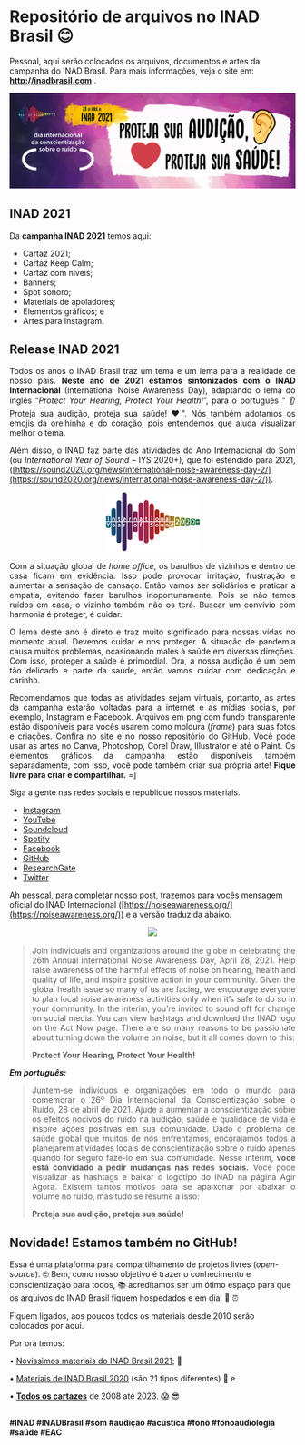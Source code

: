# Repositório de arquivos no INAD Brasil 😊 

Pessoal, aqui serão colocados os arquivos, documentos e artes da campanha do INAD Brasil.
Para mais informações, veja o site em: **http://inadbrasil.com** .

![INAD 2021](https://github.com/inadbrasil/inad/blob/main/readme-files/github-banner-2021.jpg?raw=true)

## INAD 2021

Da **campanha INAD 2021** temos aqui:
 - Cartaz 2021;
 - Cartaz Keep Calm;
 - Cartaz com níveis;
 - Banners;
 - Spot sonoro; 
 - Materiais de apoiadores;
 - Elementos gráficos; e
 - Artes para Instagram.

## Release INAD 2021

<div align="justify">

Todos os anos o INAD Brasil traz um tema e um lema para a realidade de nosso país.  **Neste ano de 2021 estamos sintonizados com o INAD Internacional**  (International Noise Awareness Day), adaptando o lema do inglês “_Protect Your Hearing, Protect Your Health!_”, para o português " 👂 Proteja sua audição, ‎‎‎proteja sua saúde! ❤️". Nós também adotamos os emojis da orelhinha e do coração, pois entendemos que ajuda visualizar melhor o tema.

Além disso, o  INAD faz parte das atividades do Ano Internacional do Som (ou _International Year of Sound_  – IYS 2020+), que foi estendido para 2021, ([https://sound2020.org/news/international-noise-awareness-day-2/](https://sound2020.org/news/international-noise-awareness-day-2/)).

<p align="center" width="100%">
    <img width="33%" src="https://github.com/inadbrasil/inad/blob/main/readme-files/IYS-2020+-(small).png?raw=true"> 
</p>

Com a situação global de  _home office_, os barulhos de vizinhos e dentro de casa ficam em evidência. Isso pode provocar irritação, frustração e aumentar a sensação de cansaço. Então vamos ser solidários e praticar a empatia, evitando fazer barulhos inoportunamente. Pois se não temos ruídos em casa, o vizinho também não os terá. Buscar um convívio com harmonia é proteger, é cuidar.

O lema deste ano é direto e traz muito significado para nossas vidas no momento atual. Devemos cuidar e nos proteger. A situação de pandemia causa muitos problemas, ocasionando males à saúde em diversas direções. Com isso, proteger a saúde é primordial. Ora, a nossa audição é um bem tão delicado e parte da saúde, então vamos cuidar com dedicação e carinho.

Recomendamos que todas as atividades sejam virtuais, portanto, as artes da campanha estarão voltadas para a internet e as mídias sociais, por exemplo, Instagram e Facebook. Arquivos em png com fundo transparente estão disponíveis para vocês usarem como moldura (_frame_) para suas fotos e criações. Confira no site e no nosso repositório do GitHub. Você pode usar as artes no Canva, Photoshop, Corel Draw, Illustrator e até o Paint. Os elementos gráficos da campanha estão disponíveis também separadamente, com isso, você pode também criar sua própria arte!  **Fique livre para criar e compartilhar.**  =]

</div>

Siga a gente nas redes sociais e republique nossos materiais.

-   [Instagram](http://www.instagram.com/inad.brasil)
-   [YouTube](https://www.youtube.com/@inadbrasil)
-   [Soundcloud](https://soundcloud.com/inad-brasil)
-   [Spotify](https://open.spotify.com/show/6uvlvmUAVExun7Z5VZanoZ)
-   [Facebook](https://facebook.com/inad.brasil)
-   [GitHub](https://github.com/inadbrasil/inad)
-   [ResearchGate](https://www.researchgate.net/publication/355213575_Dia_Internacional_de_Conscientizacao_Sobre_o_Ruido_-_INAD_Brasil)
-   [Twitter](https://twitter.com/intent/user?screen_name=INADBrasil)

Ah pessoal, para completar nosso post, trazemos para vocês mensagem oficial do INAD Internacional ([https://noiseawareness.org/](https://noiseawareness.org/)) e a versão traduzida abaixo.

<p align="center" width="100%">
    <img width="33%" src="https://secureservercdn.net/45.40.151.233/jkj.a0c.myftpupload.com/wp-content/uploads/2021/04/INAD_logo_120.png"> 
</p>

<div align="justify">

> Join individuals and organizations around the globe in celebrating the 26th Annual International Noise Awareness Day, April 28, 2021. Help raise awareness of the harmful effects of noise on hearing, health and quality of life, and inspire positive action in your community. Given the global health issue so many of us are facing, we encourage everyone to plan local noise awareness activities only when it’s safe to do so in your community. In the interim, you’re invited to sound off for change on social media. You can view hashtags and download the INAD logo on the Act Now page. There are so many reasons to be passionate about turning down the volume on noise, but it all comes down to this:
> 
> **Protect Your Hearing, Protect Your Health!**

***Em português:***

> Juntem-se indivíduos e organizações em todo o mundo para comemorar o 26º Dia Internacional da Conscientização sobre o Ruído, 28 de abril de 2021. Ajude a aumentar a conscientização sobre os efeitos nocivos do ruído na audição, saúde e qualidade de vida e inspire ações positivas em sua comunidade. Dado o problema de saúde global que muitos de nós enfrentamos, encorajamos todos a planejarem atividades locais de conscientização sobre o ruído apenas quando for seguro fazê-lo em sua comunidade. Nesse ínterim,  **você está convidado a pedir mudanças nas redes sociais.**  Você pode visualizar as hashtags e baixar o logotipo do INAD na página Agir Agora. Existem tantos motivos para se apaixonar por abaixar o volume no ruído, mas tudo se resume a isso:
> 
> **Proteja sua audição, proteja sua saúde!**

</div>

##

## Novidade! Estamos também no GitHub!

Essa é uma plataforma para compartilhamento de projetos livres (*open-source*). 🤓 Bem, como nosso objetivo é trazer o conhecimento e conscientização para todos, 📚 acreditamos ser um ótimo espaço para que os arquivos do INAD Brasil fiquem hospedados e em dia.  🔖 ⏰

Fiquem ligados, aos poucos todos os materiais desde 2010 serão colocados por aqui.

Por ora temos:

• [Novíssimos materiais do INAD Brasil 2021](https://github.com/inadbrasil/inad/tree/main/INAD%202021); 🥳

• [Materiais de INAD Brasil 2020](https://github.com/inadbrasil/inad/tree/main/INAD%202020) (são 21 tipos diferentes)  🙌  e

• **[Todos os cartazes](https://github.com/inadbrasil/inad/tree/main/Cartaz%20%28todos%29)** de 2008 até 2023. 😱 😎

##
  

**#INAD #INADBrasil #som #audição #acústica #fono #fonoaudiologia #saúde #EAC**
